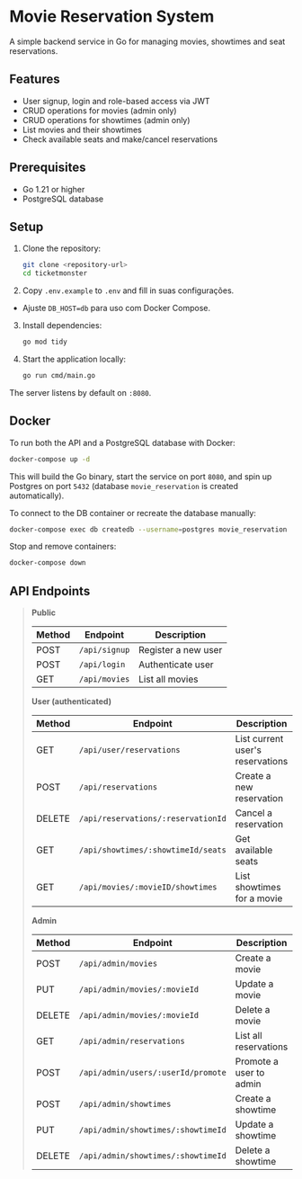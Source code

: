 
# Movie Reservation System

A simple backend service in Go for managing movies, showtimes and seat reservations.

## Features

- User signup, login and role-based access via JWT
- CRUD operations for movies (admin only)
- CRUD operations for showtimes (admin only)
- List movies and their showtimes
- Check available seats and make/cancel reservations

## Prerequisites

- Go 1.21 or higher
- PostgreSQL database

## Setup

1. Clone the repository:
   ```bash
   git clone <repository-url>
   cd ticketmonster
   ```
2. Copy `.env.example` to `.env` and fill in suas configurações.
- Ajuste `DB_HOST=db` para uso com Docker Compose.
3. Install dependencies:
   ```bash
   go mod tidy
   ```
4. Start the application locally:
   ```bash
   go run cmd/main.go
   ```

The server listens by default on `:8080`.

## Docker

To run both the API and a PostgreSQL database with Docker:

```bash
docker-compose up -d
```

This will build the Go binary, start the service on port `8080`,
and spin up Postgres on port `5432` (database `movie_reservation` is created automatically).

To connect to the DB container or recreate the database manually:

```bash
docker-compose exec db createdb --username=postgres movie_reservation
```

Stop and remove containers:

```bash
docker-compose down
```

## API Endpoints

> **Public**
>
>| Method | Endpoint     | Description        |
>| ------ | ------------ | ------------------ |
>| POST   | `/api/signup`| Register a new user|
>| POST   | `/api/login` | Authenticate user  |
>| GET    | `/api/movies`| List all movies    |
>
> **User (authenticated)**
>
>| Method | Endpoint                                     | Description                     |
>| ------ | -------------------------------------------- | ------------------------------- |
>| GET    | `/api/user/reservations`                     | List current user's reservations|
>| POST   | `/api/reservations`                          | Create a new reservation        |
>| DELETE | `/api/reservations/:reservationId`           | Cancel a reservation            |
>| GET    | `/api/showtimes/:showtimeId/seats`           | Get available seats             |
>| GET    | `/api/movies/:movieID/showtimes`             | List showtimes for a movie      |
>
> **Admin**
>
>| Method | Endpoint                                     | Description                     |
>| ------ | -------------------------------------------- | ------------------------------- |
>| POST   | `/api/admin/movies`                          | Create a movie                  |
>| PUT    | `/api/admin/movies/:movieId`                 | Update a movie                  |
>| DELETE | `/api/admin/movies/:movieId`                 | Delete a movie                  |
>| GET    | `/api/admin/reservations`                    | List all reservations           |
>| POST   | `/api/admin/users/:userId/promote`           | Promote a user to admin         |
>| POST   | `/api/admin/showtimes`                       | Create a showtime               |
>| PUT    | `/api/admin/showtimes/:showtimeId`           | Update a showtime               |
>| DELETE | `/api/admin/showtimes/:showtimeId`           | Delete a showtime               |
